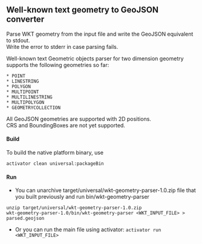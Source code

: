 Well-known text geometry to GeoJSON converter
---

Parse WKT geometry from the input file and write the GeoJSON equivalent to stdout.  
Write the error to stderr in case parsing fails.  
    
Well-known text Geometric objects parser for two dimension geometry supports the following geometries so far:  

    * POINT
    * LINESTRING
    * POLYGON
    * MULTIPOINT
    * MULTILINESTRING
    * MULTIPOLYGON
    * GEOMETRYCOLLECTION
  
All GeoJSON geometries are supported with 2D positions.      
CRS and BoundingBoxes are not yet supported.  
     
#### Build
 To build the native platform binary, use
    
 ```activator clean universal:packageBin```
    

#### Run
* You can unarchive target/universal/wkt-geometry-parser-1.0.zip file that you built previously and run bin/wkt-geometry-parser

```
unzip target/universal/wkt-geometry-parser-1.0.zip
wkt-geometry-parser-1.0/bin/wkt-geometry-parser <WKT_INPUT_FILE> > parsed.geojson        
```

* Or you can run the main file using activator:
```activator run <WKT_INPUT_FILE>```